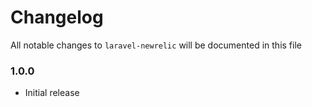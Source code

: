 # Changelog

All notable changes to `laravel-newrelic` will be documented in this file


### 1.0.0

- Initial release